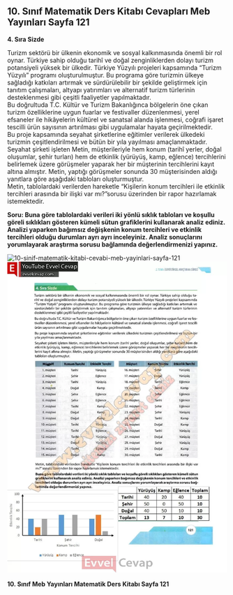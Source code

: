 ## 10. Sınıf Matematik Ders Kitabı Cevapları Meb Yayınları Sayfa 121

**4. Sıra Sizde**

Turizm sektörü bir ülkenin ekonomik ve sosyal kalkınmasında önemli bir rol oynar. Türkiye sahip olduğu tarihî ve doğal zenginliklerden dolayı turizm potansiyeli yüksek bir ülkedir. Türkiye Yüzyılı projeleri kapsamında “Turizm Yüzyılı” programı oluşturulmuştur. Bu programa göre turizmin ülkeye sağladığı katkıları artırmak ve sürdürülebilir bir şekilde geliştirmek için tanıtım çalışmaları, altyapı yatırımları ve alternatif turizm türlerinin desteklenmesi gibi çeşitli faaliyetler yapılmaktadır.  
 Bu doğrultuda T.C. Kültür ve Turizm Bakanlığınca bölgelerin öne çıkan turizm özelliklerine uygun fuarlar ve festivaller düzenlenmesi, yerel efsaneler ile hikâyelerin kültürel ve sanatsal alanda işlenmesi, coğrafi işaret tescilli ürün sayısının artırılması gibi uygulamalar hayata geçirilmektedir.  
 Bu proje kapsamında seyahat şirketlerine eğitimler verilerek ülkedeki turizmin çeşitlendirilmesi ve bütün bir yıla yayılması amaçlanmaktadır.  
 Seyahat şirketi işleten Metin, müşterileriyle hem konum (tarihî yerler, doğal oluşumlar, şehir turları) hem de etkinlik (yürüyüş, kamp, eğlence) tercihlerini belirlemek üzere görüşmeler yaparak her bir müşterinin tercihlerini kayıt altına almıştır. Metin, yaptığı görüşmeler sonunda 30 müşterisinden aldığı yanıtlara göre aşağıdaki tabloları oluşturmuştur.  
 Metin, tablolardaki verilerden hareketle “Kişilerin konum tercihleri ile etkinlik tercihleri arasında bir ilişki var mı?”sorusu üzerinden bir rapor hazırlamak istemektedir.

**Soru: Buna göre tablolardaki verileri iki yönlü sıklık tabloları ve koşullu göreli sıklıkları gösteren kümeli sütun grafiklerini kullanarak analiz ediniz. Analizi yaparken bağımsız değişkenin konum tercihleri ve etkinlik tercihleri olduğu durumları ayrı ayrı inceleyiniz. Analiz sonuçlarını yorumlayarak araştırma sorusu bağlamında değerlendirmenizi yapınız.**

![10-sinif-matematik-kitabi-cevabi-meb-yayinlari-sayfa-121]()![10-sinif-matematik-kitabi-cevabi-meb-yayinlari-sayfa-121](./image1.webp)

**10. Sınıf Meb Yayınları Matematik Ders Kitabı Sayfa 121**